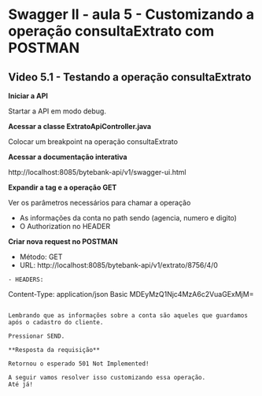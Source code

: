 # Swagger II - aula 5 - Customizando a operação consultaExtrato com POSTMAN

## Video 5.1 - Testando a operação consultaExtrato
 
**Iniciar a API**

Startar a API em modo debug.

**Acessar a classe ExtratoApiController.java**

Colocar um breakpoint na operação consultaExtrato

**Acessar a documentação interativa**

http://localhost:8085/bytebank-api/v1/swagger-ui.html 

**Expandir a tag e a operação GET**

Ver os parâmetros necessários para chamar a operação

- As informações da conta no path sendo (agencia, numero e digito) 
- O Authorization no HEADER


**Criar nova request no POSTMAN**

- Método: GET
- URL: http://localhost:8085/bytebank-api/v1/extrato/8756/4/0 

```
- HEADERS:
```
 Content-Type: application/json
 Basic MDEyMzQ1Njc4MzA6c2VuaGExMjM=
```

Lembrando que as informações sobre a conta são aqueles que guardamos após o cadastro do cliente.

Pressionar SEND.

**Resposta da requisição**

Retornou o esperado 501 Not Implemented!

A seguir vamos resolver isso customizando essa operação.
Até já!
